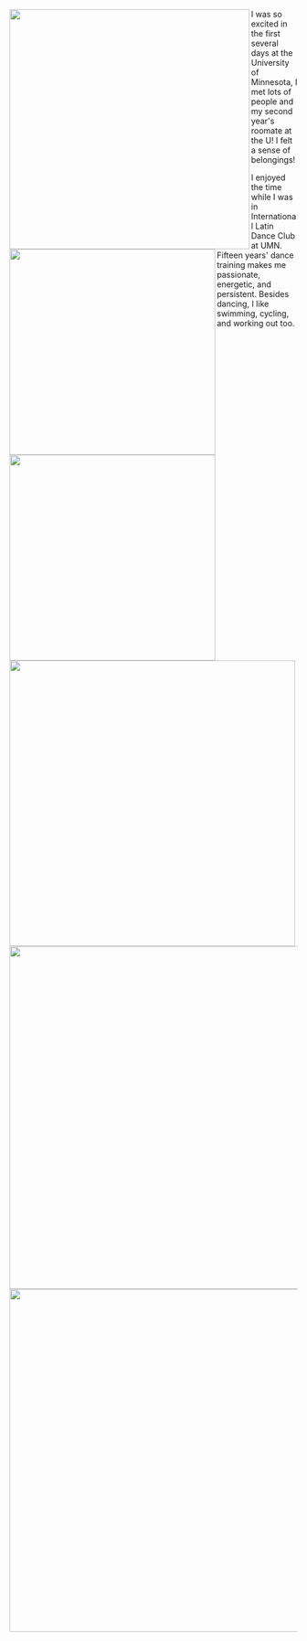 <p>
  <img align="left" src="/assets/img/welcomeweek3.jpg" width="420" />
  <img align="left" src="/assets/img/roclimi.jpg" width="360" />
  <img align="left" src="/assets/img/roclim.jpg" width="360" />
  <img align="left" src="/assets/img/welcomeweek1.jpg" width="500" />
  I was so excited in the first several days at the University of Minnesota, I met lots of people and my second year's roomate at the U! I felt a sense of belongings!
</p>

<p>
  <img align="left" src="/assets/img/dancefest.jpg" width="600" />
  <img align="left" src="/assets/img/ncdc.jpg" width="600" />
I enjoyed the time while I was in International Latin Dance Club at UMN. Fifteen years' dance training makes me passionate, energetic, and persistent. Besides dancing, I like swimming, cycling, and working out too.
</p>
